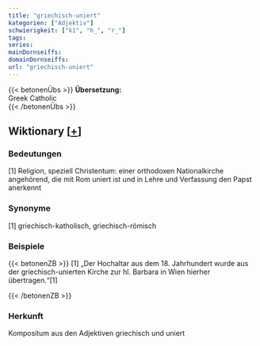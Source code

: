 ```yaml
---
title: "griechisch-uniert"
kategorien: ["Adjektiv"]
schwierigkeit: ["k1", "h_", "r_"]
tags:
series:
mainDornseiffs:
domainDornseiffs:
url: "griechisch-uniert"
---
```


{{< betonenÜbs >}}
**Übersetzung:**  
Greek Catholic  
{{< /betonenÜbs >}}

## Wiktionary [[+](https://de.wiktionary.org/wiki/griechisch-uniert)]

### Bedeutungen
[1] Religion, speziell Christentum: einer orthodoxen Nationalkirche angehörend, die mit Rom uniert ist und in Lehre und Verfassung den Papst anerkennt  

### Synonyme
[1] griechisch-katholisch, griechisch-römisch  

### Beispiele
{{< betonenZB >}}
[1] „Der Hochaltar aus dem 18. Jahrhundert wurde aus der griechisch-unierten Kirche zur hl. Barbara in Wien hierher übertragen.“[1]  

{{< /betonenZB >}}
### Herkunft
Kompositum aus den Adjektiven griechisch und uniert  


